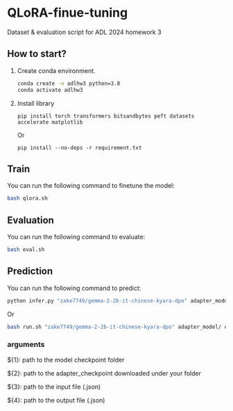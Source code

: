 # QLoRA-finue-tuning
Dataset & evaluation script for ADL 2024 homework 3


## How to start?
1. Create conda environment.
    ```bash
    conda create -n adlhw3 python=3.8
    conda activate adlhw3
    ```
2. Install library
    ```
    pip install torch transformers bitsandbytes peft datasets accelerate matplotlib
    ```
    Or
    ```
    pip install --no-deps -r requirement.txt
    ```

## Train
You can run the following command to finetune the model:
```bash
bash qlora.sh
```

## Evaluation
You can run the following command to evaluate:
```bash
bash eval.sh
```

## Prediction
You can run the following command to predict:
```bash
python infer.py "zake7749/gemma-2-2b-it-chinese-kyara-dpo" adapter_model/ data/private_test.json output_test.json
```
Or
```bash
bash run.sh "zake7749/gemma-2-2b-it-chinese-kyara-dpo" adapter_model/ data/private_test.json  output_test.json
```
### arguments
${1}: path to the model checkpoint folder

${2}: path to the adapter_checkpoint downloaded under your folder

${3}: path to the input file (.json)

${4}: path to the output file (.json)
